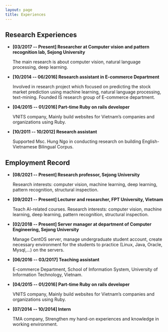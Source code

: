 ```yaml
---
layout: page
title: Experiences
---
```


<style type="'text/css'">
	 body {
    color: #333;
    line-height: 1.6;
  }

  h1, h2 {
    color: #2c3e50;
    border-bottom: 2px solid #3498db!important;
    padding-bottom: 5px;
    margin-top: 30px;
  }

  h1 {
    font-size: 2em;
  }

  h2 {
    font-size: 1.5em;
    color: #1565c0;
  }

  ul {
    padding-left: 20px;
    margin-bottom: 20px;
    list-style-type: none;
  }

  ul li {
    background: #fefefe;
    padding: 15px;
    margin-bottom: 10px;
    border-radius: 5px;
    box-shadow: 0 4px 8px rgba(0, 0, 0, 0.1);
  }

  ul li b {
    color: #2c3e50;
  }

  p {
    font-family: "Times New Roman", Times, serif;
    text-align: justify;
    color: #000;
    margin: 5px 0 0 0;
  }
</style>

<h2> Research Experiences </h2>
<ul>

<li> <b>[03/2017 -- Present] Researcher at Computer vision and pattern recognition lab, Sejong University</b>
  <p>
     The main research is about computer vision, natural language processing, deep learning.
   </p>
   
 </li>

<li><b>[10/2014 -- 06/2016] Research assistant in E-commerce Department</b>
  <p>
    Involved in research project which focused on predicting the stock market prediction using machine learning, natural language processing, text-mining. Founded IS research group of E-commerce department.
   </p>
 </li>

<li><b>[04/2015 -- 01/2016] Part-time Ruby on rails developer</b>
  <p>
    VNITS company, Mainly build websites for Vietnam’s companies and organizations using Ruby.
   </p>
 </li>


<li><b>[10/2011 -- 10/2012] Research assistant</b>
  <p>
    Supported Msc. Hung Ngo in conducting research on building English-Vietnamese Bilingual Corpus.
   </p>
 </li>



</ul>

<h2> Employment Record </h2>
<ul>
<li> <b>[08/2021 -- Present] Research professor, Sejong University</b>
  <p>
     Research interests: computer vision, machine learning, deep learning, pattern recognition, structural inspection.
   </p>
 </li>
 
 <li> <b>[09/2021 -- Present] Lecturer and researcher, FPT University, Vietnam</b>
  <p>
     Teach AI-related courses. Research interests: computer vision, machine learning, deep learning, pattern recognition, structural inspection.
   </p>
 </li>
 
<li> <b>[02/2018 -- Present] Server manager at department of Computer Engineering, Sejong University</b>
  <p>
     Manage CentOS server, manage undergraduate student account, create necessary environment for the students to practice (Linux, Java, Oracle, Mysql,…) on the servers.
   </p>
   
 </li>

<li><b>[06/2016 -- 03/2017] Teaching assistant</b>
  <p>
    E-commerce Department, School of Information System, University of Information Technology, Vietnam.
   </p>
 </li>

<li><b>[04/2015 -- 01/2016] Part-time Ruby on rails developer</b>
  <p>
    VNITS company, Mainly build websites for Vietnam’s companies and organizations using Ruby.
   </p>
 </li>


<li><b>[07/2014 -- 10/2014] Intern</b>
  <p>
    TMA company, Strengthen my hand-on experiences and knowledge in working environment.
   </p>
 </li>



</ul>


